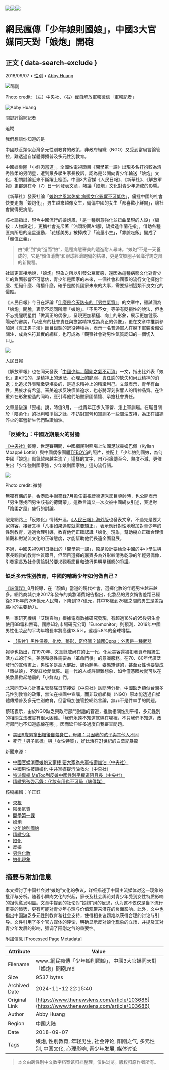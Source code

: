 # ![](https://v.lndata.com/i/a80450,b1452855,c4007,i0,m202,h)![](https://v.lndata.com/i/a80450,b1452853,c4137,i0,m202,h)![](https://v.lndata.com/i/a80450,b1452854,c4138,i0,m202,h) 

# 網民瘋傳「少年娘則國娘」，中國3大官媒同天對「娘炮」開砲

## 正文 { data-search-exclude }


2018/09/07  •  [性別](https://www.thenewslens.com/category/gender)  •  [Abby Huang](https://www.thenewslens.com/author/abbyhuang)

![陽剛](https://bucket-image.inkmaginecms.com/version/list/1/image/2024/05/331451a2-7625-468c-8ced-1745f360a7ec.png)

Photo credit: （左）中央社、（右）截自解放軍報微信「軍報記者」

![Abby Huang](https://bucket-image.inkmaginecms.com/version/list/1/image/2024/05/a2906437-a12b-47d4-94d8-128cc4307af9.jpg)

關鍵評論網記者

追蹤

我們想讓你知道的是

中國缺乏類似台灣多元性別教育的政策，非政府組織（NGO）又受到當局言論管控，難透過自媒體傳播普及多元性別教育。

中國娛樂圈「小鮮肉當道」，全國性電視節目《開學第一課》出現多名打扮較為清秀陰柔的男明星，遭到眾多學生家長投訴，認為是公開向青少年輸送「娘炮」文化，相關討論近來不斷躍上檯面。中國3大官媒《人民日報》、《新華社》、《解放軍報》更都選在今（7）日一同發表文章，熱議「娘炮」文化對青少年造成的影響。

《新華社》發表社論「[娘炮之風當休矣 病態文化影響不可低估](http://www.xinhuanet.com/politics/2018-09/06/c_1123391309.htm)」，痛批中國的社會快要走向「娘炮化」，男生越來越像女生，偏偏中國的女生「都喜歡小鮮肉」，讓社會變得更病態。

該社論指出，現今中國流行的娘炮風，「是一種刻意強化並扭曲呈現的人設」（編按：人物設定），更稱社會充斥著「油頭粉面A4腰，矯揉造作蘭花指」，借助各種匪夷所思的造星運動，「花樣美男」被捧成了「流量小生」，「靠臉吃飯」變成了「顏值正義」。

> 由“嫩”到“美”進而“娘”，這種病態審美的遞進耐人尋味。“娘炮”不是一天養成的，它是“顏值消費”和眼球經濟跑偏的結果，更是文娛圈子奢靡浮誇之風的新變種。

社論更直接地說，「娘炮」現象之所以引發公眾反感，還因為這種病態文化對青少年的負面影響不可低估，青少年是國家的未來，一個社會和國家的流行文化擁抱什麼、拒絕什麼、傳播什麼，確乎是關係國家未來的大事，需要抵制這類不良文化的侵蝕。

《人民日報》今日在評論「[什麼是今天該有的『男性氣質』](https://www.weibo.com/ttarticle/p/show?id=2309404281529374237719)」的文章中，雖試圖為「娘炮」開脫，表示不認同所謂「娘炮」、「不男不女」等帶有貶損性的說法，但也不忘提醒明星們「做真正的偶像」，呈現更加積極、向上的形象，展示更加健康、陽光的審美，「以應有的社會責任與擔當精神成為真正的偶像」，更在文章中推崇參加過《真正男子漢》節目錄製的退役特種兵，表示一名普通軍人在脫下軍裝後備受關注，成為名符其實的網紅，也可成為「觀察社會對男性氣質認知的一個切入口」。

![](https://bucket-image.inkmaginecms.com/version/list/1/image/2024/06/cf1421a2-521e-48f3-bad4-70d8450da4f0.png)

[人民日報](https://www.weibo.com/ttarticle/p/show?id=2309404281529374237719)

《解放軍報》也在同天發表「[中國少年，陽剛之氣不可消](http://www.81.cn/gfbmap/content/2018-09/07/content_215278.htm)」一文，指出比外表「娘化」更可怕的，是精神上的迷茫、心理上的脆弱、責任感的缺失和尚武精神的消退；比追求外表精緻更堪憂的，是追求精神上的精緻利己。文章表示，青年有血性，民族才有希望。審美追求反映價值追求，也必將深刻影響人的精神品質。在注重外在形象塑造的同時，應引導他們培塑家國情懷、承擔社會責任。

文章最後還「歪樓」說，時值9月，一批青年正步入軍營、走上軍訓場。在矚目關於「陰柔化」的批判和爭論之餘，不妨對軍營和軍訓多一些關注支持，為正在加鋼淬火的軍營新生代們點讚加油。

### 「反娘化」：中國近期最火的討論

[《中央社》](http://www.cna.com.tw/news/acn/201808130163-1.aspx)報導，世足賽期間，中國網民對照場上法國足球員姆巴佩（Kylian Mbappé Lottin）與中國偶像團體[TFBOYS](https://www.youtube.com/channel/UC3NCPZirePMIZfvSUXyWo8A)的照片，並配上「少年娘則國娘，為何中國『娘炮』風氣越來越主流？」這樣的文字，自7月瘋傳至今、熱度不減，更催生出「少年強則國家強，少年娘則國家娘」這句流行語。

![](https://bucket-image.inkmaginecms.com/version/list/1/image/2024/06/edbfb896-b256-4a4a-9e1a-f5fcbac74647.jpg)

Photo credit: 微博

無獨有偶的是，香港歌手謝霆鋒7月擔任電視音樂選秀節目導師時，也公開表示「男生應找回男生該有的荷爾蒙」，這番言論又一次次被中國網友引述，表達對「陰柔之風」盛行的討論。

眼見網路上「反娘化」情緒升溫，[《人民日報》海外版](http://paper.people.com.cn/rmrbhwb/html/2018-08/13/content_1874219.htm)也發表文章，不過先是要大家包容，接著又稱「凡事如果過度就需要矯正」，表示應針對性地增加對青少年的性別教育，透過合理引導，教育他們正確認識「娘化」現象，幫助樹立正確合理價值觀和對潮流文化的正確態度，才能幫助他們長遠全面發展。

不過，中國央視9月1日播出的「開學第一課」，原是設計要給全中國的中小學生與家長觀賞的教育性質節目，但節目選擇的嘉賓多為外形較清秀乾淨的年輕男偶像，引發家長及社會輿論對於要求觀看節目和流行男明星樣態的爭議。

### 缺乏多元性別教育，中國的精緻少年如何做自己？

[《端傳媒》](https://theinitium.com/article/20180826-mainland-makeup-boys/)8月報導，在「顏值」當道的現代社會，選擇化妝的年輕男生越來越多。網路商城京東2017年發布的美妝消費報告指出，化妝品的男女銷售差距已經從2015年的266億元人民幣，下降到137億元，其中18歲到26歲之間的男生是差距縮小的主要動力。

另一家研究機構「艾瑞咨詢」根據電商數據研究發現，有超過18%的95後男生會使用BB霜和唇膏。國際知名市場研究公司「Euromonitor」則預測，2019年中國男性化妝品的平均年增長率將高達13.5%，遠超5.8%的全球增幅。

-   [【影片】男性保養、化妝、整形，奇怪嗎？韓國Oppa：外表是一種武器](https://www.thenewslens.com/article/69900)

報導也指出，在1970年、文革餘威尚在的上一代，化妝美容還被扣著資產階級生活方式的汙名，美感和感性需要為「革命鬥爭」的意識服務。在70、80年代廣泛發行的宣傳畫上，男性多是高大健壯、膚色黝黑、姿態矯健的，甚至女性也要變成「鐵姑娘」，不愛紅妝愛武裝。這一代的人或許很難想象，如今僅憑眼妝就可以在美妝屆掀起地震的「小鮮肉」們。

北京同志中心計畫主管蔡瑤日前接受[《中央社》](http://www.cna.com.tw/news/firstnews/201808220029-1.aspx)訪問時分析，中國缺乏類似台灣多元性別教育的政策，無法在校園中宣講，而非政府組織（NGO）原本能透過自媒體傳播普及多元性別教育，但當局加強管控網路言論，無非不是件棘手的問題。

蔡瑤表示，由於NGO缺乏與政府部門對話的管道，推動相關性別平權、多元性別的相關立法確實有很大困難。「我們永遠不知道底線在哪裡，不只我們不知道，政府部門也不知道底線在哪」，因而延伸許多過度自我審查問題。

-   [美國9歲男童出櫃後自殺身亡，母親：只因我的孩子與其他人不同](https://www.thenewslens.com/article/102940)
-   [死守「男子氣概」與「女性特質」，好比活在21世紀的白堊紀暴龍](https://www.thenewslens.com/article/89798)

新聞來源：

-   [中國官媒消費娘炮又歪樓 要大家為共軍按讚加油（中央社）](http://www.cna.com.tw/news/acn/201809070149-1.aspx)
-   [中國男性被譏娘化 中共黨媒提汽油救火（中央社）](http://www.cna.com.tw/news/acn/201808130163-1.aspx)
-   [特派專欄 MeToo到反娘中國性別平權道阻且長（中央社）](http://www.cna.com.tw/news/firstnews/201808220029-1.aspx)
-   [精緻男孩啓示錄：化妝有用也不可恥（端傳媒）](https://theinitium.com/article/20180826-mainland-makeup-boys/)

核稿編輯：羊正鈺

-   [央視](https://www.thenewslens.com/tag/1477)
-   [陰柔氣質](https://www.thenewslens.com/tag/144625)
-   [開學第一課](https://www.thenewslens.com/tag/174900)
-   [娘炮](https://www.thenewslens.com/tag/176527)
-   [少年娘則國娘](https://www.thenewslens.com/tag/176528)
-   [精緻少年](https://www.thenewslens.com/tag/176529)
-   [娘化](https://www.thenewslens.com/tag/176530)
-   [反娘](https://www.thenewslens.com/tag/176531)
-   [男性化妝](https://www.thenewslens.com/tag/176532)
-   [娘化現象](https://www.thenewslens.com/tag/176533)

## 摘要与附加信息

<!-- tcd_abstract -->
本文探讨了中国社会对“娘炮”文化的争议，详细描述了中国主流媒体对这一现象的批评与分析。随着小鲜肉文化的兴起，家长及社会舆论对青少年受到女性特质影响的担忧愈发明显。文章中提到的社论对“娘炮”风的反思，认为这不仅仅是当下流行审美的趋势，更有可能对青少年心理与价值观带来潜在的负面影响。此外，文中也指出中国缺乏多元性别教育和社会支持，使得相关议题难以获得合理的讨论与引导。文件引用了多个官方媒体的评论，明确显示反对娘化现象的立场，并提及其对青少年发展的影响，强调了阳刚之气的重要性。
<!-- tcd_abstract_end -->

附加信息 [Processed Page Metadata]

| Attribute       | Value                                  |
|-----------------|----------------------------------------|
| Filename        | www_網民瘋傳「少年娘則國娘」，中國3大官媒同天對「娘炮」開砲.md                             |
| Size            | 9537 bytes                           |
| Archived Date   | 2024-11-12 22:15:40                             |
| Original Link   | [https://www.thenewslens.com/article/103686](https://www.thenewslens.com/article/103686)                       |
| Author          | Abby Huang                               |
| Region          | 中国大陆                               |
| Date            | 2018-09-07                                 |
| Tags            | 娘炮, 性别教育, 年轻男生, 社会评论, 阳刚之气, 多元性别, 中国文化, 心理影响, 青少年发展, 媒体讨论                                 |
>
> 本文由跨性别中文数字档案馆归档整理，仅供浏览。版权归原作者所有。
>